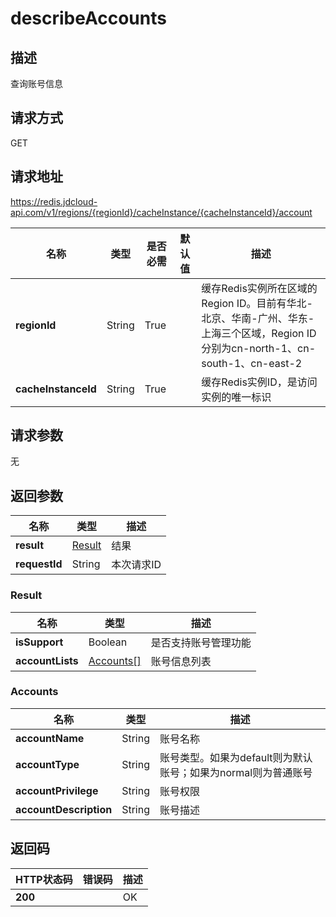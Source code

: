 # describeAccounts


## 描述
查询账号信息

## 请求方式
GET

## 请求地址
https://redis.jdcloud-api.com/v1/regions/{regionId}/cacheInstance/{cacheInstanceId}/account

|名称|类型|是否必需|默认值|描述|
|---|---|---|---|---|
|**regionId**|String|True| |缓存Redis实例所在区域的Region ID。目前有华北-北京、华南-广州、华东-上海三个区域，Region ID分别为cn-north-1、cn-south-1、cn-east-2|
|**cacheInstanceId**|String|True| |缓存Redis实例ID，是访问实例的唯一标识|

## 请求参数
无


## 返回参数
|名称|类型|描述|
|---|---|---|
|**result**|[Result](describeaccounts#result)|结果|
|**requestId**|String|本次请求ID|

### <div id="result">Result</div>
|名称|类型|描述|
|---|---|---|
|**isSupport**|Boolean|是否支持账号管理功能|
|**accountLists**|[Accounts[]](describeaccounts#accounts)|账号信息列表|
### <div id="accounts">Accounts</div>
|名称|类型|描述|
|---|---|---|
|**accountName**|String|账号名称|
|**accountType**|String|账号类型。如果为default则为默认账号；如果为normal则为普通账号|
|**accountPrivilege**|String|账号权限|
|**accountDescription**|String|账号描述|

## 返回码
|HTTP状态码|错误码|描述|
|---|---|---|
|**200**||OK|
